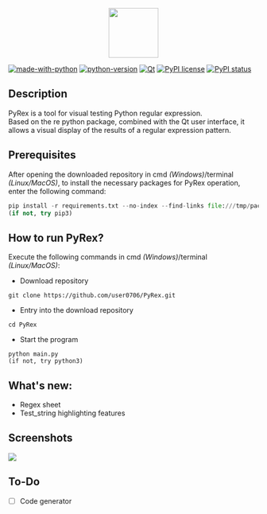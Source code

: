 <p align="center">
  <img height="100" src="https://github.com/user0706/PyRex/blob/master/Qt_ui/icons/windowIcon.png?raw=true">
</p>

[![made-with-python](https://img.shields.io/badge/Made%20with-Python-1f425f.svg)](https://www.python.org/) [![python-version](https://img.shields.io/badge/Python-3.6|3.7-<COLOR>.svg)](https://www.python.org/)  [![Qt](https://img.shields.io/badge/GUI%20by-Qt%20Designer-orange)](https://doc.qt.io/qt-5/qtdesigner-manual.html)  [![PyPI license](https://img.shields.io/pypi/l/ansicolortags.svg)](https://pypi.python.org/pypi/ansicolortags/) [![PyPI status](https://img.shields.io/pypi/status/ansicolortags.svg)](https://pypi.python.org/pypi/ansicolortags/)
## Description
PyRex is a tool for visual testing Python regular expression.
<br>Based on the re python package, combined with the Qt user interface, it allows a visual display of the results of a regular expression pattern.

## Prerequisites
After opening the downloaded repository in cmd *(Windows)*/terminal *(Linux/MacOS)*, to install the necessary packages for PyRex operation, enter the following command:
```python
pip install -r requirements.txt --no-index --find-links file:///tmp/packages
(if not, try pip3)
```
## How to run PyRex?
Execute the following commands in cmd *(Windows)*/terminal *(Linux/MacOS)*:

- Download repository
```
git clone https://github.com/user0706/PyRex.git
```
- Entry into the download repository
```
cd PyRex
```
- Start the program
```
python main.py
(if not, try python3)
```

## What's new:
- Regex sheet
- Test_string highlighting features

## Screenshots
![](https://github.com/user0706/PyRex/blob/feature/test-string-highlighting/Example.png?raw=true)

## To-Do
- [ ] Code generator
